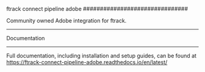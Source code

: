 ftrack connect pipeline adobe
###############################

Community owned Adobe integration for ftrack.

*************
Documentation
*************

Full documentation, including installation and setup guides, can be found at
https://ftrack-connect-pipeline-adobe.readthedocs.io/en/latest/
